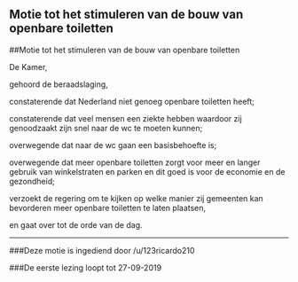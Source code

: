 ## Motie tot het stimuleren van de bouw van openbare toiletten 
 
##Motie tot het stimuleren van de bouw van openbare toiletten

De Kamer,

gehoord de beraadslaging,

constaterende dat Nederland niet genoeg openbare toiletten heeft;

constaterende dat veel mensen een ziekte hebben waardoor zij genoodzaakt zijn snel naar de wc te moeten kunnen;

overwegende dat naar de wc gaan een basisbehoefte is;

overwegende dat meer openbare toiletten zorgt voor meer en langer gebruik van winkelstraten en parken en dit goed is voor de economie en de gezondheid;

verzoekt de regering om te kijken op welke manier zij gemeenten kan bevorderen meer openbare toiletten te laten plaatsen,

en gaat over tot de orde van de dag.

--- 

###Deze motie is ingediend door /u/123ricardo210

###De eerste lezing loopt tot 27-09-2019